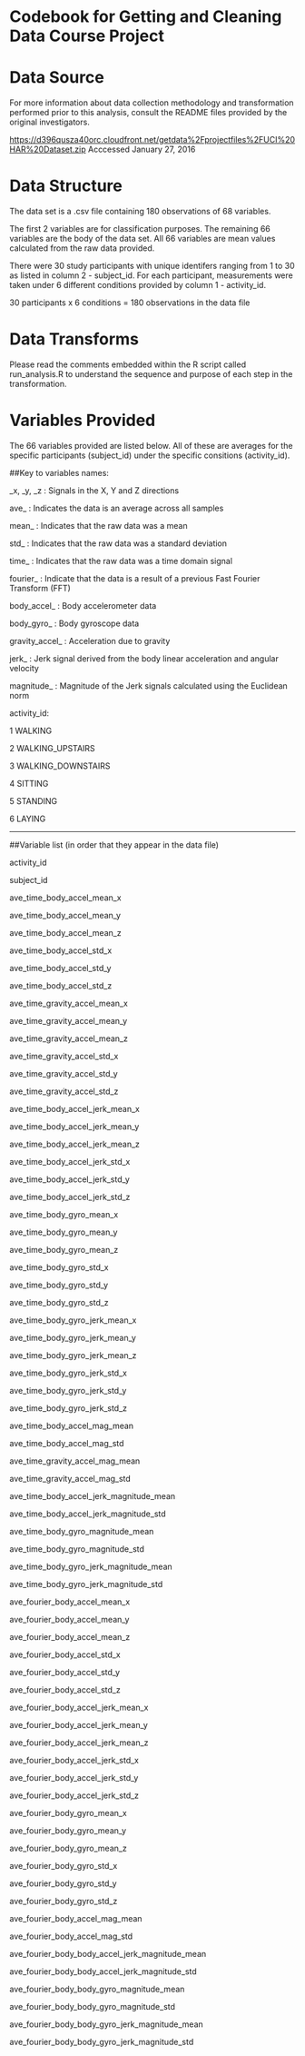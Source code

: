 # Codebook for Getting and Cleaning Data Course Project

# Data Source
For more information about data collection methodology and transformation performed prior to this analysis, consult the README files provided by the original investigators.

https://d396qusza40orc.cloudfront.net/getdata%2Fprojectfiles%2FUCI%20HAR%20Dataset.zip
Acccessed January 27, 2016


# Data Structure
The data set is a .csv file containing 180 observations of 68 variables.

The first 2 variables are for classification purposes. The remaining 66 variables are the body of the data set. All 66 variables are mean values calculated from the raw data provided.

There were 30 study participants with unique identifers ranging from 1 to 30 as listed in column 2 - subject_id. For each participant, measurements were taken under 6 different conditions provided by column 1 - activity_id.

30 participants x 6 conditions = 180 observations in the data file


# Data Transforms
Please read the comments embedded within the R script called run_analysis.R to understand the sequence and purpose of each step in the transformation.


# Variables Provided
The 66 variables provided are listed below. All of these are averages for the specific participants (subject_id) under the specific consitions (activity_id).

##Key to variables names:

_x, _y, _z : Signals in the X, Y and Z directions

ave_ : Indicates the data is an average across all samples

mean_ : Indicates that the raw data was a mean

std_ : Indicates that the raw data was a standard deviation

time_ : Indicates that the raw data was a time domain signal

fourier_ : Indicate that the data is a result of a previous Fast Fourier Transform (FFT)

body_accel_ : Body accelerometer data

body_gyro_ : Body gyroscope data

gravity_accel_ : Acceleration due to gravity

jerk_ : Jerk signal derived from the body linear acceleration and angular velocity 

magnitude_ : Magnitude of the Jerk signals calculated using the Euclidean norm


activity_id:

1 WALKING

2 WALKING_UPSTAIRS

3 WALKING_DOWNSTAIRS

4 SITTING

5 STANDING

6 LAYING

---
##Variable list (in order that they appear in the data file)

activity_id 

subject_id

ave_time_body_accel_mean_x

ave_time_body_accel_mean_y

ave_time_body_accel_mean_z

ave_time_body_accel_std_x

ave_time_body_accel_std_y

ave_time_body_accel_std_z

ave_time_gravity_accel_mean_x

ave_time_gravity_accel_mean_y

ave_time_gravity_accel_mean_z

ave_time_gravity_accel_std_x

ave_time_gravity_accel_std_y

ave_time_gravity_accel_std_z

ave_time_body_accel_jerk_mean_x

ave_time_body_accel_jerk_mean_y

ave_time_body_accel_jerk_mean_z

ave_time_body_accel_jerk_std_x

ave_time_body_accel_jerk_std_y

ave_time_body_accel_jerk_std_z

ave_time_body_gyro_mean_x

ave_time_body_gyro_mean_y

ave_time_body_gyro_mean_z

ave_time_body_gyro_std_x

ave_time_body_gyro_std_y

ave_time_body_gyro_std_z

ave_time_body_gyro_jerk_mean_x

ave_time_body_gyro_jerk_mean_y

ave_time_body_gyro_jerk_mean_z

ave_time_body_gyro_jerk_std_x

ave_time_body_gyro_jerk_std_y

ave_time_body_gyro_jerk_std_z

ave_time_body_accel_mag_mean

ave_time_body_accel_mag_std

ave_time_gravity_accel_mag_mean

ave_time_gravity_accel_mag_std

ave_time_body_accel_jerk_magnitude_mean

ave_time_body_accel_jerk_magnitude_std

ave_time_body_gyro_magnitude_mean

ave_time_body_gyro_magnitude_std

ave_time_body_gyro_jerk_magnitude_mean

ave_time_body_gyro_jerk_magnitude_std

ave_fourier_body_accel_mean_x

ave_fourier_body_accel_mean_y

ave_fourier_body_accel_mean_z

ave_fourier_body_accel_std_x

ave_fourier_body_accel_std_y

ave_fourier_body_accel_std_z

ave_fourier_body_accel_jerk_mean_x

ave_fourier_body_accel_jerk_mean_y

ave_fourier_body_accel_jerk_mean_z

ave_fourier_body_accel_jerk_std_x

ave_fourier_body_accel_jerk_std_y

ave_fourier_body_accel_jerk_std_z

ave_fourier_body_gyro_mean_x

ave_fourier_body_gyro_mean_y

ave_fourier_body_gyro_mean_z

ave_fourier_body_gyro_std_x

ave_fourier_body_gyro_std_y

ave_fourier_body_gyro_std_z

ave_fourier_body_accel_mag_mean

ave_fourier_body_accel_mag_std

ave_fourier_body_body_accel_jerk_magnitude_mean

ave_fourier_body_body_accel_jerk_magnitude_std

ave_fourier_body_body_gyro_magnitude_mean

ave_fourier_body_body_gyro_magnitude_std

ave_fourier_body_body_gyro_jerk_magnitude_mean

ave_fourier_body_body_gyro_jerk_magnitude_std

